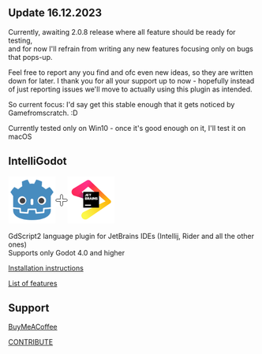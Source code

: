 ## Update 16.12.2023

Currently, awaiting 2.0.8 release where all feature should be ready for testing,  
and for now I'll refrain from writing any new features focusing only on bugs that pops-up.

Feel free to report any you find and ofc even new ideas, so they are written down for later.
I thank you for all your support up to now - hopefully instead of just reporting issues we'll move to actually using
this plugin as intended.

So current focus: I'd say get this stable enough that it gets noticed by Gamefromscratch. :D

Currently tested only on Win10 - once it's good enough on it, I'll test it on macOS

## IntelliGodot

<div style="display: flex; align-items: center;">
    <a href="https://godotengine.org">
        <img src="screens/godot.svg" alt="JetBrains" width="96">
    </a>
    <img src="screens/plus.png">
    <a href="https://www.jetbrains.com" data-ui-trademark="Copyright © 2000-2023 JetBrains s.r.o. JetBrains and the JetBrains logo are registered trademarks of JetBrains s.r.o.">
        <img src="screens/jb_beam.svg" alt="Godot" width="96">
    </a>
</div>

GdScript2 language plugin for JetBrains IDEs (Intellij, Rider and all the other ones)  
Supports only Godot 4.0 and higher

[Installation instructions](documentation%2Finstallation.md)

[List of features](documentation%2Ffeatures%2Ffeatures.md)

## Support

[BuyMeACoffee](https://www.buymeacoffee.com/iceexplosive)

[CONTRIBUTE](CONTRIBUTING.md)
